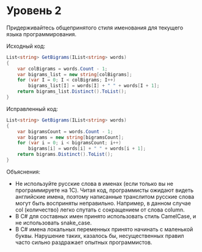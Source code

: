 # Уровень 2

Придерживайтесь общепринятого стиля именования для текущего языка программирования.

Исходный код:
```cs
List<string> GetBigrams(IList<string> words)
{
    var colBigrams = words.Count - 1;
    var bigrams_list = new string[colBigrams];
    for (var I = 0; I < colBigrams; I++)
        bigrams_list[I] = words[I] + " " + words[I + 1];
    return bigrams_list.Distinct().ToList();
}
```

Исправленный код:
```cs
List<string> GetBigrams(IList<string> words)
{
    var bigramsCount = words.Count - 1;
    var bigrams = new string[bigramsCount];
    for (var i = 0; i < bigramsCount; i++)
        bigrams[i] = words[i] + " " + words[i + 1];
    return bigrams.Distinct().ToList();
}
```

Объяснения:
- Не используйте русские слова в именах (если только вы не программируете на 1C). Читая код, программисты ожидают видеть английские имена, поэтому написанные транслитом русские слова могут быть восприняты неправильно. Например, в данном случае col (количество) легко спутать с сокращением от слова column.
- В C# для составных имен принято использовать стиль CamelCase, и не использовать snake_case.
- В C# имена локальных переменных принято начинать с маленькой буквы. Нарушение таких, казалось бы, несущественных правил часто сильно раздражает опытных программистов.
